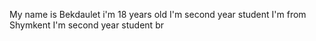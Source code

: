 My name is Bekdaulet
i'm 18 years old
I'm second year student
I'm from Shymkent
I'm second year student
br
